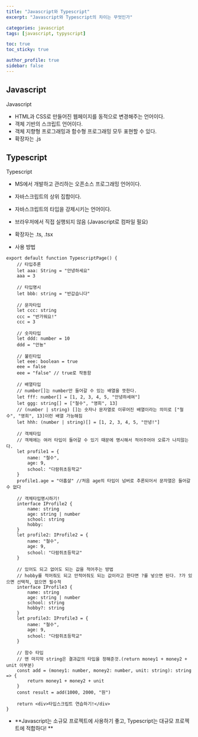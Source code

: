 ```yaml
---
title: "Javascript와 Typescript"
excerpt: "Javascript와 Typescript의 차이는 무엇인가"

categories: javascript
tags: [javascript, typyscript]

toc: true
toc_sticky: true

author_profile: true
sidebar: false
---
```


## Javascript

Javascript

- HTML과 CSS로 만들어진 웹페이지를 동적으로 변경해주는 언어이다.
- 객체 기반의 스크립트 언어이다.
- 객체 지향형 프로그래밍과 함수형 프로그래밍 모두 표현할 수 있다.
- 확장자는 .js

## Typescript

Typescript

- MS에서 개발하고 관리하는 오픈소스 프로그래밍 언어이다.
- 자바스크립트의 상위 집합이다.
- 자바스크립트의 타입을 강제시키는 언어이다.
- 브라우저에서 직접 실행되지 않음 (Javascript로 컴파일 필요)
- 확장자는 .ts, .tsx

- 사용 방법

```
export default function TypescriptPage() {
	// 타입추론
	let aaa: String = "안녕하세요"
	aaa = 3

	// 타입명시
	let bbb: string = "반갑습니다"

	// 문자타입
	let ccc: string
	ccc = "반가워요!"
	ccc = 3

	// 숫자타입
	let ddd: number = 10
	ddd = "안뇽"

	// 불린타입
	let eee: boolean = true
	eee = false
	eee = "false" // true로 작동함

	// 배열타입
	// number[]는 number만 들어갈 수 있는 배열을 뜻한다.
	let fff: number[] = [1, 2, 3, 4, 5, "안녕하세여"]
	let ggg: string[] = ["철수", "영희", 13]
	// (number | string) []는 숫자나 문자열로 이루어진 배열이라는 의미로 ["철수", "영희", 13]이런 배열 가능해짐
	let hhh: (number | string)[] = [1, 2, 3, 4, 5, "안녕!"]

	// 객체타입
	// 객체에는 여러 타입이 들어갈 수 있기 때문에 명시해서 적어주어야 오류가 나지않는다.
	let profile1 = {
		name: "철수",
		age: 9,
		school: "다람쥐초등학교"
	}
	profile1.age = "아홉살" //처음 age의 타입이 넘버로 추론되어서 문자열은 들어갈 수 없다

	// 객체타입명시하기!
	interface IProfile2 {
		name: string
		age: string | number
		school: string
		hobby:
	}
	let profile2: IProfile2 = {
		name: "철수",
		age: 9,
		school: "다람쥐초등학교"
	}

	// 있어도 되고 없어도 되는 값을 적어주는 방법
	// hobby를 적어줘도 되고 안적어줘도 되는 값이라고 한다면 ?를 넣으면 된다. ?가 있으면 선택적, 없으면 필수적
	interface IProfile3 {
		name: string
		age: string | number
		school: string
		hobby?: string
	}
	let profile3: IProfile3 = {
		name: "철수",
		age: 9,
		school: "다람쥐초등학교"
	}

	// 함수 타입
	// 맨 마지막 string은 결과값의 타입을 정해준것.(return money1 + money2 + unit 이부분)
	const add = (money1: number, money2: number, unit: string): string => {
		return money1 + money2 + unit
	}
	const result = add(1000, 2000, "원")

	return <div>타입스크립트 연습하기!</div>
}
```

- **Javascript는 소규모 프로젝트에 사용하기 좋고, Typescript는 대규모 프로젝트에 적합하다!
  **
